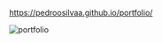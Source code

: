  https://pedroosilvaa.github.io/portfolio/
 
![portfolio](https://github.com/PedrooSilvaa/portfolio/assets/125162325/744b74e2-4cdd-46ff-8a9e-ebbb917cbc1e)
